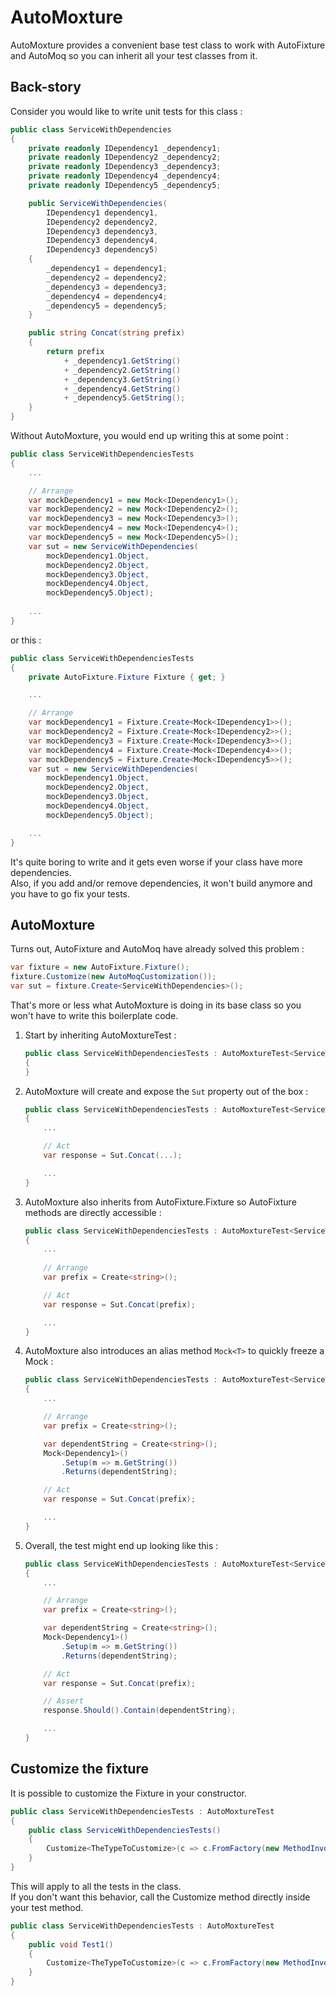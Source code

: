 # AutoMoxture
AutoMoxture provides a convenient base test class to work with AutoFixture and AutoMoq so you can inherit all your test classes from it.

## Back-story

Consider you would like to write unit tests for this class :
```cs
public class ServiceWithDependencies
{
    private readonly IDependency1 _dependency1;
    private readonly IDependency2 _dependency2;
    private readonly IDependency3 _dependency3;
    private readonly IDependency4 _dependency4;
    private readonly IDependency5 _dependency5;

    public ServiceWithDependencies(
        IDependency1 dependency1,
        IDependency2 dependency2,
        IDependency3 dependency3,
        IDependency3 dependency4,
        IDependency3 dependency5)
    {
        _dependency1 = dependency1;
        _dependency2 = dependency2;
        _dependency3 = dependency3;
        _dependency4 = dependency4;
        _dependency5 = dependency5;
    }

    public string Concat(string prefix)
    {
        return prefix
            + _dependency1.GetString()
            + _dependency2.GetString()
            + _dependency3.GetString()
            + _dependency4.GetString()
            + _dependency5.GetString();
    }
}
```

Without AutoMoxture, you would end up writing this at some point :
```cs
public class ServiceWithDependenciesTests
{
    ...

    // Arrange
    var mockDependency1 = new Mock<IDependency1>();
    var mockDependency2 = new Mock<IDependency2>();
    var mockDependency3 = new Mock<IDependency3>();
    var mockDependency4 = new Mock<IDependency4>();
    var mockDependency5 = new Mock<IDependency5>();
    var sut = new ServiceWithDependencies(
        mockDependency1.Object,
        mockDependency2.Object,
        mockDependency3.Object,
        mockDependency4.Object,
        mockDependency5.Object);
    
    ...
}
```

or this :
```cs
public class ServiceWithDependenciesTests
{
    private AutoFixture.Fixture Fixture { get; }

    ...

    // Arrange
    var mockDependency1 = Fixture.Create<Mock<IDependency1>>();
    var mockDependency2 = Fixture.Create<Mock<IDependency2>>();
    var mockDependency3 = Fixture.Create<Mock<IDependency3>>();
    var mockDependency4 = Fixture.Create<Mock<IDependency4>>();
    var mockDependency5 = Fixture.Create<Mock<IDependency5>>();
    var sut = new ServiceWithDependencies(
        mockDependency1.Object,
        mockDependency2.Object,
        mockDependency3.Object,
        mockDependency4.Object,
        mockDependency5.Object);

    ...
}
```

It's quite boring to write and it gets even worse if your class have more dependencies.  
Also, if you add and/or remove dependencies, it won't build anymore and you have to go fix your tests.

## AutoMoxture

Turns out, AutoFixture and AutoMoq have already solved this problem :
```cs
var fixture = new AutoFixture.Fixture();
fixture.Customize(new AutoMoqCustomization());
var sut = fixture.Create<ServiceWithDependencies>();
```

That's more or less what AutoMoxture is doing in its base class so you won't have to write this boilerplate code.

1. Start by inheriting AutoMoxtureTest :
    ```cs
    public class ServiceWithDependenciesTests : AutoMoxtureTest<ServiceWithDependencies>
    {
    }
    ```

2. AutoMoxture will create and expose the `Sut` property out of the box :
    ```cs
    public class ServiceWithDependenciesTests : AutoMoxtureTest<ServiceWithDependencies>
    {
        ...

        // Act
        var response = Sut.Concat(...);

        ...
    }
    ```

3. AutoMoxture also inherits from AutoFixture.Fixture so AutoFixture methods are directly accessible :
    ```cs
    public class ServiceWithDependenciesTests : AutoMoxtureTest<ServiceWithDependencies>
    {
        ...
        
        // Arrange
        var prefix = Create<string>();

        // Act
        var response = Sut.Concat(prefix);

        ...
    }
    ```

4. AutoMoxture also introduces an alias method `Mock<T>` to quickly freeze a Mock :
    ```cs
    public class ServiceWithDependenciesTests : AutoMoxtureTest<ServiceWithDependencies>
    {
        ...

        // Arrange
        var prefix = Create<string>();

        var dependentString = Create<string>();
        Mock<Dependency1>()
            .Setup(m => m.GetString())
            .Returns(dependentString);

        // Act
        var response = Sut.Concat(prefix);

        ...
    }
    ```

5. Overall, the test might end up looking like this :
    ```cs
    public class ServiceWithDependenciesTests : AutoMoxtureTest<ServiceWithDependencies>
    {
        ...

        // Arrange
        var prefix = Create<string>();

        var dependentString = Create<string>();
        Mock<Dependency1>()
            .Setup(m => m.GetString())
            .Returns(dependentString);

        // Act
        var response = Sut.Concat(prefix);

        // Assert
        response.Should().Contain(dependentString);

        ...
    }
    ```

## Customize the fixture
It is possible to customize the Fixture in your constructor.
```cs
public class ServiceWithDependenciesTests : AutoMoxtureTest
{
    public class ServiceWithDependenciesTests()
    {
        Customize<TheTypeToCustomize>(c => c.FromFactory(new MethodInvoker(new GreedyConstructorQuery())));
    }
}
```

This will apply to all the tests in the class.  
If you don't want this behavior, call the Customize method directly inside your test method.
```cs
public class ServiceWithDependenciesTests : AutoMoxtureTest
{
    public void Test1()
    {
        Customize<TheTypeToCustomize>(c => c.FromFactory(new MethodInvoker(new GreedyConstructorQuery())));
    }
}
```